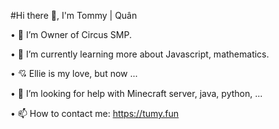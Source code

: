 #Hi there 👋, I'm Tommy | Quân 
 
 • 🔭 I’m Owner of Circus SMP.
 
 • 🌱 I’m currently learning more about Javascript, mathematics.
 
 • 💘 Ellie is my love, but now ...
 
 • 🤔 I’m looking for help with Minecraft server, java, python, ...
 
 • 📫 How to contact me: https://tumy.fun


